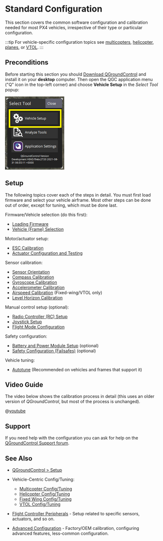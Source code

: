 # Standard Configuration

This section covers the common software configuration and calibration needed for most PX4 vehicles, irrespective of their type or particular configuration.

:::tip
For vehicle-specific configuration topics see [multicopters](../config_mc/README.md), [helicopter](../config_heli/README.md), [planes](../config_fw/README.md), or [VTOL](../config_vtol/README.md). :::

## Preconditions

Before starting this section you should [Download QGroundControl](http://qgroundcontrol.com/downloads/) and install it on your **desktop** computer. Then open the QGC application menu ("Q" icon in the top-left corner) and choose **Vehicle Setup** in the _Select Tool_ popup:

![QGC Main Menu Popup: highlighting Vehicle Setup](../../assets/qgc/setup/menu_setup.png)

## Setup

The following topics cover each of the steps in detail. You must first load firmware and select your vehicle airframe. Most other steps can be done out of order, except for tuning, which must be done last.

Firmware/Vehicle selection (do this first):

- [Loading Firmware](../config/firmware.md)
- [Vehicle (Frame) Selection](../config/airframe.md)

Motor/actuator setup:

- [ESC Calibration](../advanced_config/esc_calibration.md)
- [Actuator Configuration and Testing](../config/actuators.md)

Sensor calibration:

- [Sensor Orientation](../config/flight_controller_orientation.md)
- [Compass Calibration](../config/compass.md)
- [Gyroscope Calibration](../config/gyroscope.md)
- [Accelerometer Calibration](../config/accelerometer.md)
- [Airspeed Calibration](../config/airspeed.md) (Fixed-wing/VTOL only)
- [Level Horizon Calibration](../config/level_horizon_calibration.md)

Manual control setup (optional):

- [Radio Controller (RC) Setup](../config/radio.md)
- [Joystick Setup](../config/joystick.md)
- [Flight Mode Configuration](../config/flight_mode.md)

Safety configuration:

- [Battery and Power Module Setup](../config/battery.md) (optional)
- [Safety Configuration (Failsafes)](../config/safety.md) (optional)

Vehicle tuning:

- [Autotune](../config/autotune.md) (Recommended on vehicles and frames that support it)

## Video Guide

The video below shows the calibration process in detail (this uses an older version of _QGroundControl_, but most of the process is unchanged).

@[youtube](https://youtu.be/91VGmdSlbo4)

## Support

If you need help with the configuration you can ask for help on the [QGroundControl Support forum](https://discuss.px4.io//c/qgroundcontrol/qgroundcontrol-usage).

## See Also

- [QGroundControl > Setup](https://docs.qgroundcontrol.com/master/en/SetupView/SetupView.html)
- Vehicle-Centric Config/Tuning:

  - [Multicopter Config/Tuning](../config_mc/README.md)
  - [Helicopter Config/Tuning](../config_heli/README.md)
  - [Fixed Wing Config/Tuning](../config_fw/README.md)
  - [VTOL Config/Tuning](../config_vtol/README.md)

- [Flight Controller Peripherals](../peripherals/README.md) - Setup related to specific sensors, actuators, and so on.
- [Advanced Configuration](../advanced_config/README.md) - Factory/OEM calibration, configuring advanced features, less-common configuration.
